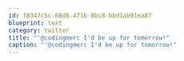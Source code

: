 ```yaml
---
id: f8347c5c-08d8-471b-8bc8-bbd1ab91ea87
blueprint: text
category: twitter
title: "'@codingmerc I'd be up for tomorrow!"
caption: "'@codingmerc I'd be up for tomorrow!"
---
```


